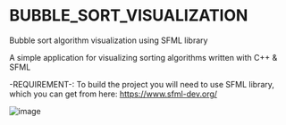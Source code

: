 # BUBBLE_SORT_VISUALIZATION
Bubble sort algorithm visualization using SFML library

A simple application for visualizing sorting algorithms written with C++ & SFML

-REQUIREMENT-:
To build the project you will need to use SFML library, which you can get from here: https://www.sfml-dev.org/

![image](https://user-images.githubusercontent.com/76903207/113494297-9f21a480-94ac-11eb-914e-599286cd1a03.png)



